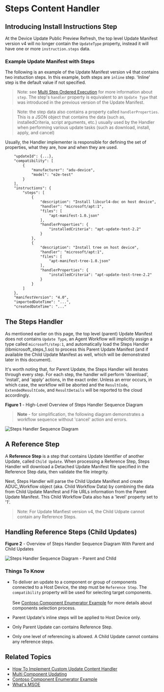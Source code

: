 # Steps Content Handler

## Introducing Install Instructions Step

At the Device Update Public Preview Refresh, the top level Update Manifest version v4 will no longer contain the `UpdateType` property, instead it will have one or more `instruction.steps` data.

### Example Update Manifest with Steps

The following is an example of the Update Manifest version v4 that contains two instuction steps. In this example, both steps are `inline` step. 'Inline' step is the default value if not specified.

> Note: see [Multi Step Ordered Execution](../../../docs/agent-reference/update-manifest-v4-schema.md#multi-step-ordered-execution-msoe-support) for more information about `step`. The step's `handler` property is equivalent to an `Update Type` that was introduced in the previous version of the Update Manifest.

> Note: the step data also contains a property called `handlerProperties`. This is a JSON object that contains the data (such as, installedCriteria, script arguments, etc.) usually used by the Handler when performing various update tasks (such as download, install, apply, and cancel)

Usually, the Handler implementer is responsible for defining the set of properties, what they are, how and when they are used.

```txt
    "updateId": {...},
    "compatibility": [
        {
            "manufacturer": "adu-device",
            "model": "e2e-test"
        }
    ],
    "instructions": {
        "steps": [
            {
                "description": "Install libcurl4-doc on host device",
                "handler": "microsoft/apt:1",
                "files": [
                    "apt-manifest-1.0.json"
                ],
                "handlerProperties": {
                    "installedCriteria": "apt-update-test-2.2"
                }
            },
            {
                "description": "Install tree on host device",
                "handler": "microsoft/apt:1",
                "files": [
                    "apt-manifest-tree-1.0.json"
                ],
                "handlerProperties": {
                    "installedCriteria": "apt-update-test-tree-2.2"
                }
            }
        ]
    },
    "manifestVersion": "4.0",
    "importedDateTime": "...",
    "createdDateTime": "..."
```

## The Steps Handler

As mentioned earlier on this page, the top level (parent) Update Manifest does not contains `Update Type`, an Agent Workflow will implicitly assign a type called `microsoft/step:1`, and automatically load the Steps Handler (libmicrosoft_steps_1.so) to process this Parent Update Manifest (and if available the Child Update Manifest as well, which will be demonstrated later in this document).

It's worth noting that, for Parent Update, the Steps Handler will iterates through every step. For each step, the handler will perform 'download', 'install', and 'apply' actions, in the exact order. Unless an error occurs, in which case, the workflow will be aborted and the `ResultCode`, `ExtendedResultCode`, and `ResultDetails` will be reported to the cloud accordingly.

**Figure 1** - High-Level Overview of Steps Handler Sequence Diagram

>**Note** - for simplification, the following diagram demonstrates a workflow sequence without 'cancel' action and errors.

![Steps Handler Sequence Diagram](./assets/steps-handler-basic-sequence-overview.svg)

## A Reference Step

A **Reference Step** is a step that contains Update Identifier of another Update, called `Child Update`.  When processing a Reference Step, Steps Handler will download a Detached Update Manifest file specified in the Reference Step data, then validate the file integrity.

Next, Steps Handler will parse the Child Update Manifest and create ADUC_Workflow object (aka. Child Workflow Data) by combining the data from Child Update Manifest and File URLs information from the Parent Update Manifest.  This Child Workflow Data also has a 'level' property set to '1'.

> Note: For Update Manfiest version v4, the Child Udpate cannot contain any Reference Steps.

## Handling Reference Steps (Child Updates)

**Figure 2** - Overview of Steps Handler Sequence Diagram With Parent and Child Updates

![Steps Handler Sequence Diagram - Parent and Chlld](./assets/steps-handler-child-update-sequence-overview.svg)

### Things To Know

- To deliver an update to a component or group of components connected to a Host Device, the step must be `Reference Step`. The `compatibility` property will be used for selecting target components.<br/><br/>See [Contoso Component Enumerator Example](../../extensions/component_enumerators/examples/contoso_component_enumerator/README.md) for more details about components selection process.

- Parent Update's inline steps will be applied to Host Device only.
- Only Parent Update can contains Reference Step.
- Only one level of referencing is allowed. A Child Update cannot contains any reference steps.

## Related Topics

- [How To Implement Custom Update Content Handler](../../../docs/agent-reference/how-to-implement-custom-update-handler.md.md)
- [Multi Component Updating](../../../docs/agent-reference/multi-component-updating.md)
- [Contoso Component Enumerator Example](../../extensions/component_enumerators/examples/contoso_component_enumerator/README.md)
- [What's MSOE](../../../docs/agent-reference/update-manifest-v4-schema.md#multi-step-ordered-execution-msoe-support)
